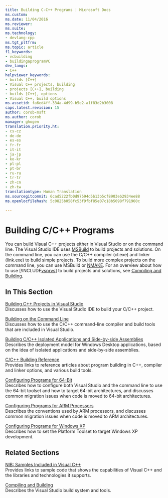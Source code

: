 ```yaml
---
title: Building C-C++ Programs | Microsoft Docs
ms.custom: 
ms.date: 11/04/2016
ms.reviewer: 
ms.suite: 
ms.technology:
- devlang-cpp
ms.tgt_pltfrm: 
ms.topic: article
f1_keywords:
- vcbuilding
- buildingaprogramVC
dev_langs:
- C++
helpviewer_keywords:
- builds [C++]
- Visual C++ projects, building
- projects [C++], building
- builds [C++], options
- Visual C++, build options
ms.assetid: fa6ed4ff-334a-4d99-b5e2-a1f83d2b3008
caps.latest.revision: 15
author: corob-msft
ms.author: corob
manager: ghogen
translation.priority.ht:
- cs-cz
- de-de
- es-es
- fr-fr
- it-it
- ja-jp
- ko-kr
- pl-pl
- pt-br
- ru-ru
- tr-tr
- zh-cn
- zh-tw
translationtype: Human Translation
ms.sourcegitcommit: 6cad5222fb0d97594d5b13b5cf8903eb2934ee88
ms.openlocfilehash: 5c0825b058fc53f9fbf85e07c18b5098f791960c

---
```

# Building C/C++ Programs
You can build Visual C++ projects either in Visual Studio or on the command line. The Visual Studio IDE uses [MSBuild](../build/msbuild-visual-cpp.md) to build projects and solutions. On the command line, you can use the C/C++ compiler (cl.exe) and linker (link.exe) to build simple projects. To build more complex projects on the command line, you can use MSBuild or [NMAKE](../build/nmake-reference.md). For an overview about how to use [!INCLUDE[vsprvs](../assembler/masm/includes/vsprvs_md.md)] to build projects and solutions, see [Compiling and Building](/visualstudio/ide/compiling-and-building-in-visual-studio).  
  
## In This Section  
 [Building C++ Projects in Visual Studio](../ide/building-cpp-projects-in-visual-studio.md)  
 Discusses how to use the Visual Studio IDE to build your C/C++ project.  
  
 [Building on the Command Line](../build/building-on-the-command-line.md)  
 Discusses how to use the C/C++ command-line compiler and build tools that are included in Visual Studio.  
  
 [Building C/C++ Isolated Applications and Side-by-side Assemblies](../build/building-c-cpp-isolated-applications-and-side-by-side-assemblies.md)  
 Describes the deployment model for Windows Desktop applications, based on the idea of isolated applications and side-by-side assemblies.  
  
 [C/C++ Building Reference](../build/reference/c-cpp-building-reference.md)  
 Provides links to reference articles about program building in C++, compiler and linker options, and various build tools.  
  
 [Configuring Programs for 64-Bit](../build/configuring-programs-for-64-bit-visual-cpp.md)  
 Describes how to configure both Visual Studio and the command line to use the 64-bit toolset and how to target 64-bit architectures, and discusses common migration issues when code is moved to 64-bit architectures.  
  
 [Configuring Programs for ARM Processors](../build/configuring-programs-for-arm-processors-visual-cpp.md)  
 Describes the conventions used by ARM processors, and discusses common migration issues when code is moved to ARM architectures.  
  
 [Configuring Programs for Windows XP](../build/configuring-programs-for-windows-xp.md)  
 Describes how to set the Platform Toolset to target Windows XP development.  
  
## Related Sections  
 [NIB: Samples Included in Visual C++](http://msdn.microsoft.com/en-us/c9ec56b3-2bbd-49b4-8a4c-9ed4b78b7a84)  
 Provides links to sample code that shows the capabilities of Visual C++ and the libraries and technologies it supports.  
  
 [Compiling and Building](/visualstudio/ide/compiling-and-building-in-visual-studio)  
 Describes the Visual Studio build system and tools.


<!--HONumber=Jan17_HO2-->


